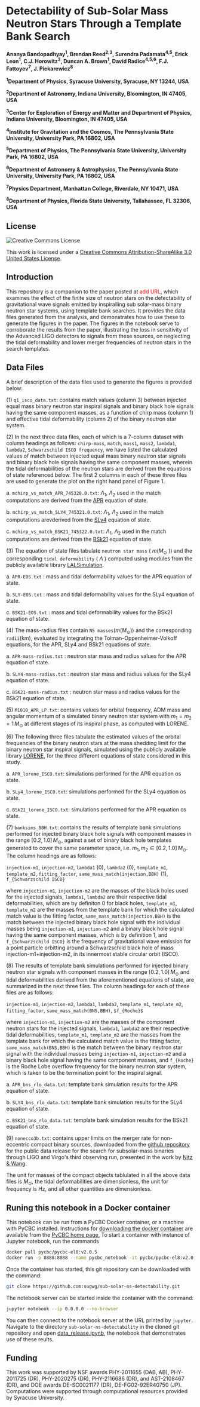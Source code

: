 # Detectability of Sub-Solar Mass Neutron Stars Through a Template Bank Search

**Ananya Bandopadhyay<sup>1</sup>, Brendan Reed<sup>2,3</sup>, Surendra Padamata<sup>4,5</sup>, Erick Leon<sup>1</sup>, C.J. Horowitz<sup>3</sup>, Duncan A. Brown<sup>1</sup>, David Radice<sup>4,5,6</sup>, F.J. Fattoyev<sup>7</sup>, J. Piekarewicz<sup>8</sup>**

**<sup>1</sup>Department of Physics, Syracuse University, Syracuse, NY 13244, USA**

**<sup>2</sup>Department of Astronomy, Indiana University, Bloomington, IN 47405, USA**

**<sup>3</sup>Center for Exploration of Energy and Matter and Department of Physics, Indiana University, Bloomington, IN 47405, USA**

**<sup>4</sup>Institute for Gravitation and the Cosmos, The Pennsylvania State University, University Park, PA 16802, USA**
    
**<sup>5</sup>Department of Physics, The Pennsylvania State University, University Park, PA 16802, USA**

**<sup>6</sup>Department of Astronomy & Astrophysics, The Pennsylvania State University, University Park, PA 16802, USA**

**<sup>7</sup>Physics Department, Manhattan College, Riverdale, NY 10471, USA**

**<sup>8</sup>Department of Physics, Florida State University, Tallahassee, FL 32306, USA**

## License

![Creative Commons License](https://i.creativecommons.org/l/by-sa/3.0/us/88x31.png "Creative Commons License")

This work is licensed under a [Creative Commons Attribution-ShareAlike 3.0 United States License](http://creativecommons.org/licenses/by-sa/3.0/us/).


## Introduction

This repository is a companion to the paper posted at <span style="color:red;">add URL</span>, which examines the effect of the finite size of neutron stars on the detectability of gravitational wave signals emitted by inspiralling sub solar-mass binary neutron star systems, using template bank searches. It provides the data files generated from the analysis, and demonstrates how to use these to generate the figures in the paper. 
The figures in the notebook serve to corroborate the results from the paper, illustrating the loss in sensitivity of the Advanced LIGO detectors to signals from these sources, on neglecting the tidal deformability and lower merger frequencies of neutron stars in the search templates.

## Data Files

A brief description of the data files used to generate the figures is provided below: 

(1) `q1_isco_data.txt`: contains match values (column 3) between injected equal mass binary neutron star inspiral signals and binary black hole signals having the same component masses, as a function of chirp mass (column 1) and effective tidal deformability (column 2) of the binary neutron star system.  

(2) In the next three data files, each of which is a 7-column dataset with column headings as follows:
`chirp-mass`, `match`, `mass1`, `mass2`, `lambda1`, `lambda2`, `Schwarzschild ISCO frequency`,
we have listed the calculated values of match between injected equal mass binary neutron star signals and binary black hole signals having the same component masses, wherein the tidal deformabilities of the neutron stars are derived from the equations of state referenced below. The first 2 columns in each of these three files are used to generate the plot on the right hand panel of Figure 1.
   
   a. `mchirp_vs_match_APR_745320.0.txt`: $\Lambda_1$, $\Lambda_2$ used in the match computations are derived from the [APR](https://journals.aps.org/prc/abstract/10.1103/PhysRevC.58.1804) equation of state.

   b. `mchirp_vs_match_SLY4_745321.0.txt`: $\Lambda_1$, $\Lambda_2$ used in the match computations arevderived from the [SLy4](https://www.aanda.org/articles/aa/abs/2001/46/aa1755/aa1755.html) equation of state.

   c. `mchirp_vs_match_BSK21_745322.0.txt`: $\Lambda_1$, $\Lambda_2$ used in the match computations are derived from the [BSk21](https://www.aanda.org/articles/aa/full_html/2013/12/aa21697-13/aa21697-13.html) equation of state.
   
(3) The equation of state files tabulate `neutron star mass` ( $m (M_{\odot}$ )) and the corresponding `tidal deformability` ( $\Lambda$ ) computed using modules from the publicly available library [LALSimulation](https://lscsoft.docs.ligo.org/lalsuite/lalsimulation/index.html). 

   a. `APR-EOS.txt` : mass and tidal deformability values for the APR equation of state.
   
   b. `SLY-EOS.txt` : mass and tidal deformability values for the SLy4 equation of state.
   
   c. `BSK21-EOS.txt` : mass and tidal deformability values for the BSk21 equation of state.
   
(4) The mass-radius files contain `NS masses`($m (M_{\odot}$)) and the corresponding `radii`(km), evaluated by integrating the Tolman-Oppenheimer-Volkoff equations, for the APR, SLy4 and BSk21 equations of state. 

   a. `APR-mass-radius.txt` : neutron star mass and radius values for the APR equation of state.
   
   b. `SLY4-mass-radius.txt` : neutron star mass and radius values for the SLy4 equation of state.
   
   c. `BSK21-mass-radius.txt` : neutron star mass and radius values for the BSk21 equation of state.   

(5) `M1010_APR_LP.txt`: contains values for orbital frequency, ADM mass and angular momentum of a simulated binary neutron star system with $m_1 = m_2 = 1 \, M_{\odot}$ at different stages of its inspiral phase, as computed with LORENE.

(6) The following three files tabulate the estimated values of the orbital frequencies of the binary neutron stars at the mass shedding limit for the binary neutron star inspiral signals, simulated using the publicly available library [LORENE](https://lorene.obspm.fr/), for the three different equations of state considered in this study.
   
   a. `APR_lorene_ISCO.txt`: simulations performed for the APR equation os state.

   b. `SLy4_lorene_ISCO.txt`: simulations performed for the SLy4 equation os state.

   c. `BSk21_lorene_ISCO.txt`: simulations performed for the APR equation os state.
   
(7) `banksims_BBH.txt`: contains the results of template bank simulations performed for injected binary black hole signals with component masses in the range $[0.2,1.0] \, M_{\odot}$, against a set of binary black hole templates generated to cover the same parameter space, i.e. $m_1,m_2 \in [0.2,1.0] \, M_{\odot}$. The column headings are as follows:

`injection-m1`,  `injection-m2`, `lambda1` (0), `lambda2` (0), `template_m1`, `template_m2`, `fitting_factor`,  `same_mass_match(injection,BBH)` (1),  `f_{Schwarzschild ISCO}`

where `injection-m1`,  `injection-m2` are the masses of the black holes used for the injected signals, `lambda1`, `lambda2` are their respective tidal deformabilities, which are by definiton 0 for black holes,  `template_m1`, `template_m2` are the masses from the template bank for which the calculated match value is the fitting factor, `same_mass_match(injection,BBH)` is the match between the injected binary black hole signal with the individual masses being `injection-m1`,  `injection-m2` and a binary black hole signal having the same component masses, which is by definition 1,  and `f_{Schwarzschild ISCO}` is the frequency of gravitational wave emission for a point particle orbitting around a Schwarzschild black hole of mass injection-m1+injection-m2, in its innermost stable circular orbit (ISCO). 


(8) The results of template bank simulations performed for injected binary neutron star signals with component masses in the range $[0.2,1.0] \, M_{\odot}$ and tidal deformabilities derived from the aforementioned equations of state, are summarized in the next three files. The column headings for each of these files are as follows: 

`injection-m1`,  `injection-m2`, `lambda1`, `lambda2`, `template_m1`, `template_m2`, `fitting_factor`,  `same_mass_match(BNS,BBH)`,  `$f_{Roche}$`

where `injection-m1`,  `injection-m2` are the masses of the component neutron stars for the injected signals, `lambda1`, `lambda2` are their respective tidal deformabilities, `template_m1`, `template_m2` are the masses from the template bank for which the calculated match value is the fitting factor, `same_mass_match(BNS,BBH)` is the match between the binary neutron star signal with the individual masses being `injection-m1`,  `injection-m2` and a binary black hole signal having the same component masses, and `f_{Roche}` is the Roche Lobe overflow frequency for the binary neutron star system, which is taken to be the termination point for the inspiral signal.
   
   a. `APR_bns_rlo_data.txt`: template bank simulation results for the APR equation of state.

   b. `SLY4_bns_rlo_data.txt`: template bank simulation results for the SLy4 equation of state.

   c. `BSK21_bns_rlo_data.txt`: template bank simulation results for the BSk21 equation of state.

(9) `nonecco3b.txt`: contains upper limits on the merger rate for non-eccentric compact binary sources, downloaded from the [github repository](https://github.com/gwastro/subsolar-O3-search/blob/master/upper_limits/noneccO3b.txt) for the public data release for the search for subsolar-mass binaries through LIGO and Virgo's third observing run, presented in the work by [Nitz & Wang](https://journals.aps.org/prd/abstract/10.1103/PhysRevD.106.023024).  

The unit for masses of the compact objects tablulated in all the above data files is $M_{\odot}$, the tidal deformabilities are dimensionless, the unit for frequency is Hz, and all other quantities are dimensionless.

## Runing this notebook in a Docker container

This notebook can be run from a PyCBC Docker container, or a machine with PyCBC installed. Instructions for [downloading the docker container](http://gwastro.github.io/pycbc/latest/html/docker.html) are available from the [PyCBC home page.](https://pycbc.org/) To start a container with instance of Jupyter notebook, run the commands
```sh
docker pull pycbc/pycbc-el8:v2.0.5
docker run -p 8888:8888 --name pycbc_notebook -it pycbc/pycbc-el8:v2.0.5 /bin/bash -l
```
Once the container has started, this git repository can be downloaded with the command:
```sh
git clone https://github.com:sugwg/sub-solar-ns-detectability.git
```
The notebook server can be started inside the container with the command:
```sh
jupyter notebook --ip 0.0.0.0 --no-browser
```
You can then connect to the notebook server at the URL printed by ``jupyter``. Navigate to the directory `sub-solar-ns-detectability` in the cloned git repository and open [data_release.ipynb](https://github.com/sugwg/sub-solar-ns-detectability/blob/main/data_release.ipynb), the notebook that demonstrates use of these reults.



## Funding

This work was supported by NSF awards PHY-2011655 (DAB, AB), PHY-2011725 (DR), PHY-2020275 (DR), PHY-2116686 (DR), and AST-2108467 (DR), and DOE awards DE-SC0021177 (DR), DE-FG02-92ER40750 (JP). Computations were supported through computational resources provided by Syracuse University.


